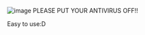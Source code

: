 ![image](https://github.com/user-attachments/assets/bd35fa3d-dfd3-46fb-98b2-17001db24923)
PLEASE PUT YOUR ANTIVIRUS OFF!!

Easy to use:D
